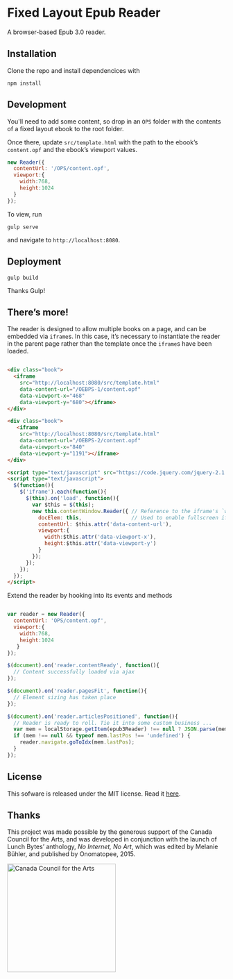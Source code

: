 # Fixed Layout Epub Reader

A browser-based Epub 3.0 reader.

## Installation

Clone the repo and install dependencices with

```
npm install
```

## Development

You'll need to add some content, so drop in an `OPS` folder with the contents of a fixed layout ebook to the root folder.

Once there, update `src/template.html` with the path to the ebook’s `content.opf` and the ebook’s viewport values.

```js
new Reader({
  contentUrl: '/OPS/content.opf',
  viewport:{
    width:768,
    height:1024
  }
});
```

To view, run

```
gulp serve
```

and navigate to `http://localhost:8080`.

## Deployment

```
gulp build
```

Thanks Gulp!

## There’s more!

The reader is designed to allow multiple books on a page, and can be embedded via `iframe`s.  In this case, it’s necessary to instantiate the reader in the parent page rather than the template once the `iframe`s have been loaded.

```html

<div class="book">
  <iframe
    src="http://localhost:8080/src/template.html"
    data-content-url="/OEBPS-1/content.opf"
    data-viewport-x="468"
    data-viewport-y="680"></iframe>
</div>

<div class="book">
   <iframe
    src="http://localhost:8080/src/template.html"
    data-content-url="/OEBPS-2/content.opf"
    data-viewport-x="840"
    data-viewport-y="1191"></iframe>
</div>

<script type="text/javascript" src="https://code.jquery.com/jquery-2.1.4.min.js"></script>
<script type="text/javascript">
  $(function(){
    $('iframe').each(function(){
      $(this).on('load', function(){
        var $this = $(this);
        new this.contentWindow.Reader({ // Reference to the iframe's `window`
          docElem: this,                // Used to enable fullscreen iframes
          contentUrl: $this.attr('data-content-url'),
          viewport:{
            width:$this.attr('data-viewport-x'),
            height:$this.attr('data-viewport-y')
          }
        });
      });
    });
  });
</script>

```

Extend the reader by hooking into its events and methods

```js

var reader = new Reader({
  contentUrl: 'OPS/content.opf',
  viewport:{
    width:768,
    height:1024
   }
});

$(document).on('reader.contentReady', function(){
  // Content successfully loaded via ajax
});

$(document).on('reader.pagesFit', function(){
  // Element sizing has taken place
});

$(document).on('reader.articlesPositioned', function(){
  // Reader is ready to roll. Tie it into some custom business ...
  var mem = localStorage.getItem(epub3Reader) !== null ? JSON.parse(mem) : null;
  if (mem !== null && typeof mem.lastPos !== 'undefined') {
    reader.navigate.goToIdx(mem.lastPos);
  }
});
```

## License

This sofware is released under the MIT license. Read it [here](https://github.com/msimmer/Epub3-FXL-Reader/blob/master/LICENSE).

## Thanks

This project was made possible by the generous support of the Canada Council for the Arts, and was developed in conjunction with the launch of Lunch Bytes’ anthology, _No Internet, No Art_, which was edited by Melanie Bühler, and published by Onomatopee, 2015.

<img width="250" alt="Canada Council for the Arts" src="http://maxwellsimmer.com/img/CCFA_RGB_colour_e.jpg">
